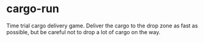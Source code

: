 # cargo-run
Time trial cargo delivery game. Deliver the cargo to the drop zone as fast as possible, but be careful not to drop a lot of cargo on the way.
